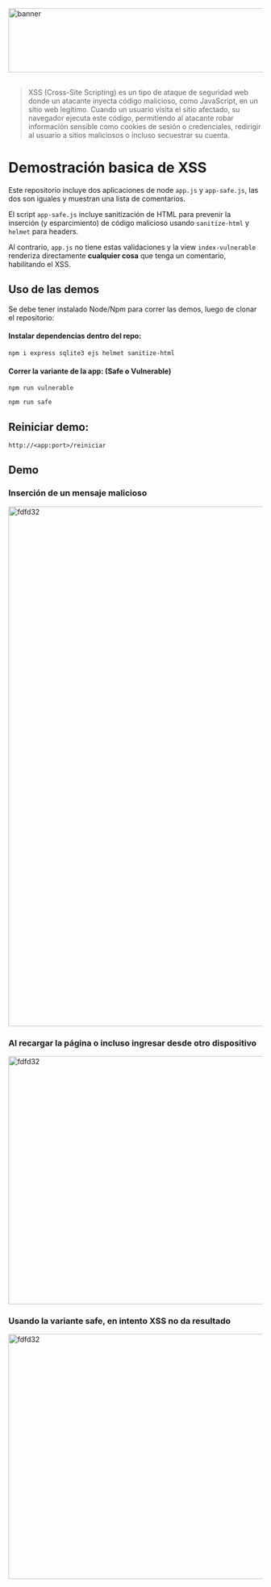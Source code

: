 
<img width="1674" height="127" alt="banner" src="https://github.com/user-attachments/assets/b08ec0af-d395-421b-b221-9c8ea9eaf34d" />
<br/><br/>

> XSS (Cross-Site Scripting) es un tipo de ataque de seguridad web donde un atacante inyecta código malicioso, como JavaScript, en un sitio web legítimo. Cuando un usuario visita el sitio afectado, su navegador ejecuta este código, permitiendo al atacante robar información sensible como cookies de sesión o credenciales, redirigir al usuario a sitios maliciosos o incluso secuestrar su cuenta. 

# Demostración basica de XSS
Este repositorio incluye dos aplicaciones de node `app.js` y `app-safe.js`, las dos son iguales y muestran una lista de comentarios.

El script `app-safe.js` incluye sanitización de HTML para prevenir la inserción (y esparcimiento) de código malicioso usando `sanitize-html` y `helmet` para headers.

Al contrario, `app.js` no tiene estas validaciones y la view `index-vulnerable` renderiza directamente **cualquier cosa** que tenga un comentario, habilitando el XSS.

## Uso de las demos
Se debe tener instalado Node/Npm para correr las demos, luego de clonar el repositorio:

#### Instalar dependencias dentro del repo:
```pw
npm i express sqlite3 ejs helmet sanitize-html
```

#### Correr la variante de la app: (Safe o Vulnerable)
```pw
npm run vulnerable
```
```pw
npm run safe
```

## Reiniciar demo:
```
http://<app:port>/reiniciar
```

## Demo
### Inserción de un mensaje malicioso
<img width="820" height="1031" alt="fdfd32" src="https://github.com/user-attachments/assets/9868f930-269e-4fd8-b269-07c1757c1641" />


### Al recargar la página o incluso ingresar desde otro dispositivo
<img width="765" height="492" alt="fdfd32" src="https://github.com/user-attachments/assets/96721414-e015-48ab-b909-87ab6be7886e" />


### Usando la variante safe, en intento XSS no da resultado
<img width="626" height="486" alt="fdfd32" src="https://github.com/user-attachments/assets/60db2f66-ac4f-4676-8b6b-5e149a3fec64" />


